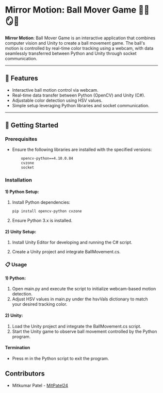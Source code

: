 # Mirror Motion: Ball Mover Game 👋🏐🪞🏐

 
**Mirror Motion**: Ball Mover Game is an interactive application that combines computer vision and Unity to create a ball movement game. The ball's motion is controlled by real-time color tracking using a webcam, with data seamlessly transferred between Python and Unity through socket communication.

---

## 📂 **Features**  
- Interactive ball motion control via webcam.
- Real-time data transfer between Python (OpenCV) and Unity (C#). 
- Adjustable color detection using HSV values. 
- Simple setup leveraging Python libraries and socket communication.  
---


## 🚀 **Getting Started**

### **Prerequisites**   
* Ensure the following libraries are installed with the specified versions: 

    ```bash
        opencv-python==4.10.0.84  
        cvzone
        socket


### **Installation**
#### 1) Python Setup:

1. Install Python dependencies:
    ```bash
    pip install opencv-python cvzone
2. Ensure Python 3.x is installed.

#### 2) Unity Setup:

1. Install Unity Editor for developing and running the C# script.

2. Create a Unity project and integrate BallMovement.cs.

### 📋 **Usage**
#### 1) Python:
1. Open main.py and execute the script to initialize webcam-based motion detection.
2. Adjust HSV values in main.py under the hsvVals dictionary to match your desired tracking color.
#### 2) Unity:
1. Load the Unity project and integrate the BallMovement.cs script.
2. Start the Unity game to observe ball movement controlled by the Python program.

#### Termination
* Press m in the Python script to exit the program.

## **Contributors**
- Mitkumar Patel -  [MitPatel24](https://github.com/MitPatel24)
